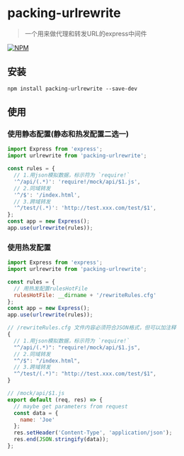 # packing-urlrewrite

>一个用来做代理和转发URL的express中间件

[![NPM](https://nodei.co/npm/packing-urlrewrite.png)](https://nodei.co/npm/packing-urlrewrite/)

## 安装
```
npm install packing-urlrewrite --save-dev
```

## 使用

### 使用静态配置(静态和热发配置二选一)

```javascript
import Express from 'express';
import urlrewrite from 'packing-urlrewrite';

const rules = {
  // 1.用json模拟数据，标示符为 `require!`
  '^/api/(.*)': 'require!/mock/api/$1.js',
  // 2.同域转发
  '^/$': '/index.html',
  // 3.跨域转发
  '^/test/(.*)': 'http://test.xxx.com/test/$1',
};
const app = new Express();
app.use(urlrewrite(rules));
```

### 使用热发配置

```javascript
import Express from 'express';
import urlrewrite from 'packing-urlrewrite';

const rules = {
  // 用热发配置rulesHotFile
  rulesHotFile: __dirname + '/rewriteRules.cfg'
};
const app = new Express();
app.use(urlrewrite(rules));
```

```javascript
// /rewriteRules.cfg 文件内容必须符合JSON格式，但可以加注释
{
  // 1.用json模拟数据，标示符为 `require!`
  "^/api/(.*)": "require!/mock/api/$1.js",
  // 2.同域转发
  "^/$": "/index.html",
  // 3.跨域转发
  "^/test/(.*)": "http://test.xxx.com/test/$1",
}
```

```javascript
// /mock/api/$1.js
export default (req, res) => {
  // maybe get parameters from request
  const data = {
    name: 'Joe'
  };
  res.setHeader('Content-Type', 'application/json');
  res.end(JSON.stringify(data));
};
```

